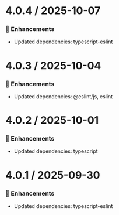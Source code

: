 # 4.0.4 / 2025-10-07

### :tada: Enhancements
- Updated dependencies: typescript-eslint

# 4.0.3 / 2025-10-04

### :tada: Enhancements
- Updated dependencies: @eslint/js, eslint

# 4.0.2 / 2025-10-01

### :tada: Enhancements
- Updated dependencies: typescript

# 4.0.1 / 2025-09-30

### :tada: Enhancements
- Updated dependencies: typescript-eslint

